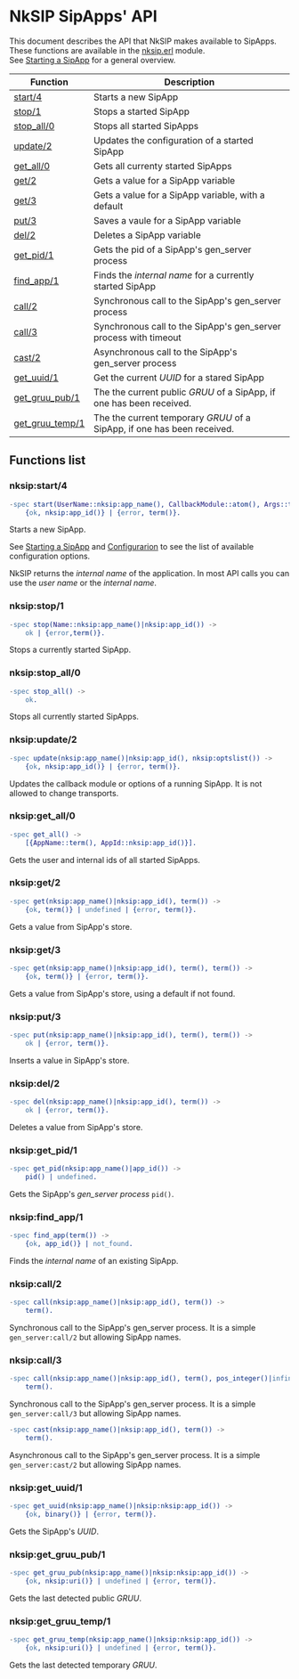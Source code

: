 # NkSIP SipApps' API

This document describes the API that NkSIP makes available to SipApps.<br/>
These functions are available in the [nksip.erl](../../src/nksip.erl) module.<br/>
See [Starting a SipApp](../guide/start_a_sipapp.md) for a general overview.


Function|Description
---|---
[start/4](#nksipstart4)|Starts a new SipApp
[stop/1](#nksipstop1)|Stops a started SipApp
[stop_all/0](#nksipstop_all/0)|Stops all started SipApps
[update/2](#nksipupdate/2)|Updates the configuration of a started SipApp
[get_all/0](#nksipget_all0)|Gets all currenty started SipApps
[get/2](#nksipget2)|Gets a value for a SipApp variable
[get/3](#nksipget3)|Gets a value for a SipApp variable, with a default
[put/3](#nksipput3)|Saves a vaule for a SipApp variable
[del/2](#nksipdel2)|Deletes a SipApp variable
[get_pid/1](#nksipget_pid1)|Gets the pid of a SipApp's gen_server process
[find_app/1](#nksipfind_app1)|Finds the _internal name_ for a currently started SipApp
[call/2](#nksipcall2)|Synchronous call to the SipApp's gen_server process
[call/3](#nksipcall3)|Synchronous call to the SipApp's gen_server process with timeout
[cast/2](#nksipcall3)|Asynchronous call to the SipApp's gen_server process
[get_uuid/1](#get_uuid/1)|Get the current _UUID_ for a stared SipApp
[get_gruu_pub/1](#get_gruu_pub1)|The the current public _GRUU_ of a SipApp, if one has been received.
[get_gruu_temp/1](#get_gruu_temp1)|The the current temporary _GRUU_ of a SipApp, if one has been received.


## Functions list

### nksip:start/4
```erlang
-spec start(UserName::nksip:app_name(), CallbackModule::atom(), Args::term(), Opts::nksip:optslist()) -> 
	{ok, nksip:app_id()} | {error, term()}.
```

Starts a new SipApp. 

See [Starting a SipApp](../guide/start_a_sipapp.md) and [Configurarion](../reference/configuration.md) to see the list of available configuration options. 

NkSIP returns the _internal name_ of the application. In most API calls you can use the _user name_ or the _internal name_.


### nksip:stop/1
```erlang
-spec stop(Name::nksip:app_name()|nksip:app_id()) -> 
    ok | {error,term()}.
```
Stops a currently started SipApp.


### nksip:stop_all/0
```erlang
-spec stop_all() -> 
   	ok.
```
Stops all currently started SipApps.


### nksip:update/2
```erlang
-spec update(nksip:app_name()|nksip:app_id(), nksip:optslist()) ->
    {ok, nksip:app_id()} | {error, term()}.
```
Updates the callback module or options of a running SipApp. It is not allowed to change transports.


### nksip:get_all/0
```erlang
-spec get_all() ->
    [{AppName::term(), AppId::nksip:app_id()}].
```
Gets the user and internal ids of all started SipApps.


### nksip:get/2
```erlang
-spec get(nksip:app_name()|nksip:app_id(), term()) ->
    {ok, term()} | undefined | {error, term()}.
```
Gets a value from SipApp's store.


### nksip:get/3
```erlang
-spec get(nksip:app_name()|nksip:app_id(), term(), term()) ->
    {ok, term()} | {error, term()}.
```
Gets a value from SipApp's store, using a default if not found.


### nksip:put/3
```erlang
-spec put(nksip:app_name()|nksip:app_id(), term(), term()) ->
    ok | {error, term()}.
```
Inserts a value in SipApp's store.


### nksip:del/2
```erlang
-spec del(nksip:app_name()|nksip:app_id(), term()) ->
    ok | {error, term()}.
```
Deletes a value from SipApp's store.


### nksip:get_pid/1
```erlang
-spec get_pid(nksip:app_name()|app_id()) -> 
    pid() | undefined.
```
Gets the SipApp's _gen_server process_ `pid()`.


### nksip:find_app/1
```erlang
-spec find_app(term()) ->
    {ok, app_id()} | not_found.
```
Finds the _internal name_ of an existing SipApp.


### nksip:call/2
```erlang
-spec call(nksip:app_name()|nksip:app_id(), term()) ->
    term().
```
Synchronous call to the SipApp's gen_server process. It is a simple `gen_server:call/2` but allowing SipApp names.


### nksip:call/3
```erlang
-spec call(nksip:app_name()|nksip:app_id(), term(), pos_integer()|infinity) ->
    term().
```
Synchronous call to the SipApp's gen_server process. It is a simple `gen_server:call/3` but allowing SipApp names.


```erlang
-spec cast(nksip:app_name()|nksip:app_id(), term()) ->
    term().
```
Asynchronous call to the SipApp's gen_server process. It is a simple `gen_server:cast/2` but allowing SipApp names.


### nksip:get_uuid/1
```erlang
-spec get_uuid(nksip:app_name()|nksip:nksip:app_id()) -> 
    {ok, binary()} | {error, term()}.
```
Gets the SipApp's _UUID_.


### nksip:get_gruu_pub/1
```erlang
-spec get_gruu_pub(nksip:app_name()|nksip:nksip:app_id()) ->
    {ok, nksip:uri()} | undefined | {error, term()}.
```
Gets the last detected public _GRUU_.


### nksip:get_gruu_temp/1
```erlang
-spec get_gruu_temp(nksip:app_name()|nksip:nksip:app_id()) ->
    {ok, nksip:uri()} | undefined | {error, term()}.
```
Gets the last detected temporary _GRUU_.


